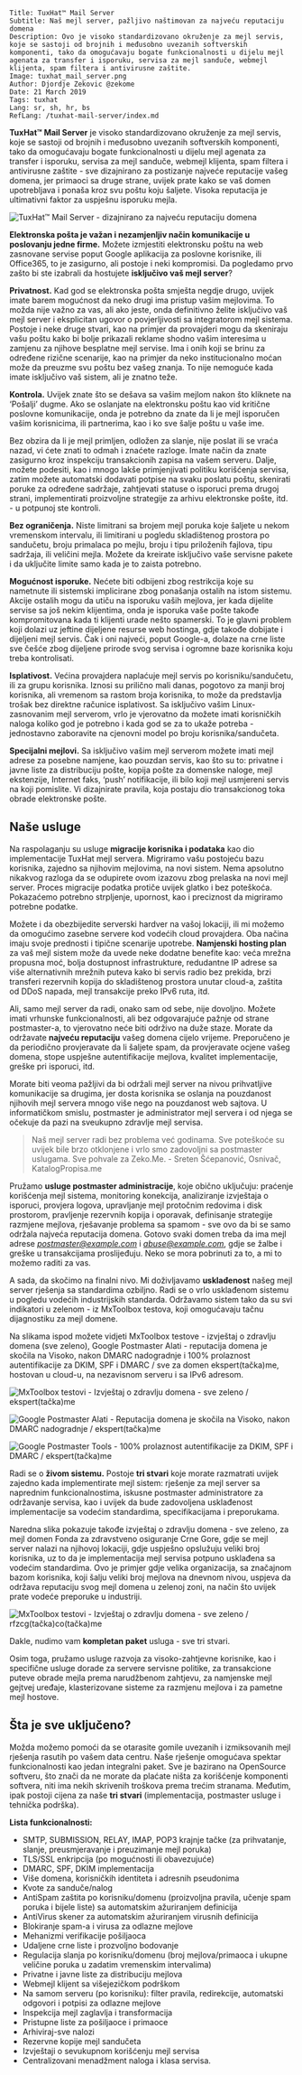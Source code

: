 ```.header
Title: TuxHat™ Mail Server
Subtitle: Naš mejl server, pažljivo naštimovan za najveću reputaciju domena
Description: Ovo je visoko standardizovano okruženje za mejl servis, koje se sastoji od brojnih i međusobno uvezanih softverskih komponenti, tako da omogućavaju bogate funkcionalnosti u dijelu mejl agenata za transfer i isporuku, servisa za mejl sanduče, webmejl klijenta, spam filtera i antivirusne zaštite.
Image: tuxhat_mail_server.png
Author: Djordje Zekovic @zekome
Date: 21 March 2019
Tags: tuxhat
Lang: sr, sh, hr, bs
RefLang: /tuxhat-mail-server/index.md
```

**TuxHat™ Mail Server** je visoko standardizovano okruženje za mejl servis, koje se sastoji od brojnih i međusobno uvezanih softverskih komponenti, tako da omogućavaju bogate funkcionalnosti u dijelu mejl agenata za transfer i isporuku, servisa za mejl sanduče, webmejl klijenta, spam filtera i antivirusne zaštite - sve dizajnirano za postizanje najveće reputacije vašeg domena, jer primaoci sa druge strane, uvijek prate kako se vaš domen upotrebljava i ponaša kroz svu poštu koju šaljete. Visoka reputacija je ultimativni faktor za uspješnu isporuku mejla.

![TuxHat™ Mail Server - dizajnirano za najveću reputaciju domena](tuxhat_mail_server.png)

**Elektronska pošta je važan i nezamjenljiv način komunikacije u poslovanju jedne firme.** Možete izmjestiti elektronsku poštu na web zasnovane servise poput Google aplikacija za poslovne korisnike, ili Office365, to je zasigurno, ali postoje i neki kompromisi. Da pogledamo prvo zašto bi ste izabrali da hostujete **isključivo vaš mejl server**?

**Privatnost.**  Kad god se elektronska pošta smješta negdje drugo, uvijek imate barem mogućnost da neko drugi ima pristup vašim mejlovima. To možda nije važno za vas, ali ako jeste, onda definitivno želite isključivo vaš mejl server i eksplicitan ugovor o povjerljivosti sa integratorom mejl sistema. Postoje i neke druge stvari,  kao na primjer da provajderi mogu da skeniraju vašu poštu kako bi bolje prikazali reklame shodno vašim interesima u zamjenu za njihove besplatne mejl servise. Ima i onih koji se brinu za određene rizične scenarije, kao na primjer da neko institucionalno moćan može da preuzme svu poštu bez vašeg znanja. To nije nemoguće kada imate isključivo vaš sistem, ali je znatno teže.

**Kontrola.** Uvijek znate što se dešava sa vašim mejlom nakon što kliknete na ‘Pošalji’ dugme. Ako se oslanjate na elektronsku poštu kao vid kritične poslovne komunikacije, onda je potrebno da znate da li je mejl isporučen vašim korisnicima, ili partnerima, kao i ko sve šalje poštu u vaše ime. 

Bez obzira da li je mejl primljen, odložen za slanje, nije poslat ili se vraća nazad, vi ćete znati to odmah i znaćete razloge. Imate način da znate zasigurno kroz inspekciju transakcionih zapisa na vašem serveru. Dalje, možete podesiti, kao i mnogo lakše primjenjivati politiku korišćenja servisa, zatim možete automatski dodavati potpise na svaku poslatu poštu, skenirati poruke za određene sadržaje, zahtjevati statuse o isporuci prema drugoj strani, implementirati proizvoljne strategije za arhivu elektronske pošte, itd. - u potpunoj ste kontroli.

**Bez ograničenja.** Niste limitrani sa brojem mejl poruka koje šaljete u nekom vremenskom intervalu, ili limitirani u pogledu  skladištenog prostora po sandučetu, broju primalaca po mejlu, broju i tipu priloženih fajlova, tipu sadržaja, ili veličini mejla. Možete da kreirate isključivo vaše servisne pakete i da uključite limite samo kada je to zaista potrebno.

**Mogućnost isporuke.** Nećete biti odbijeni zbog restrikcija koje su nametnute ili sistemski implicirane zbog ponašanja ostalih na istom sistemu. Akcije ostalih mogu da utiču na isporuku vaših mejlova, jer kada dijelite servise sa još nekim klijentima, onda je isporuka vaše pošte takođe kompromitovana kada ti klijenti urade nešto spamerski. To je glavni problem koji dolazi uz jeftine dijeljene resurse web hostinga, gdje takođe dobijate i dijeljeni mejl servis. Čak i oni najveći, poput Google-a, dolaze na crne liste sve češće zbog dijeljene prirode svog servisa i ogromne baze korisnika koju treba kontrolisati.

**Isplativost.** Većina provajdera naplaćuje mejl servis po korisniku/sandučetu, ili za grupu korisnika. Iznosi su prilično mali danas, pogotovo za manji broj korisnika, ali vremenom sa rastom broja korisnika, to može da predstavlja trošak bez direktne računice isplativost. Sa isključivo vašim Linux-zasnovanim mejl serverom, vrlo je vjerovatno da možete imati korisničkih naloga koliko god je potrebno i kada god se za to ukaže potreba - jednostavno zaboravite na cjenovni model po broju korisnika/sandučeta.  

**Specijalni mejlovi.** Sa isključivo vašim mejl serverom možete imati mejl adrese za posebne namjene, kao pouzdan servis, kao što su to: privatne i javne liste za distribuciju pošte, kopija pošte za domenske naloge, mejl ekstenzije, Internet faks, ‘push’ notifikacije, ili bilo koji mejl usmjereni servis na koji pomislite. Vi dizajnirate pravila, koja postaju dio transakcionog toka obrade elektronske pošte.


## Naše usluge

Na raspolaganju su usluge **migracije korisnika i podataka** kao dio implementacije TuxHat mejl servera. Migriramo vašu postojeću bazu korisnika, zajedno sa njihovim mejlovima, na novi sistem. Nema apsolutno nikakvog razloga da se odupirete ovom izazovu zbog prelaska na novi mejl server. Proces migracije podatka protiče uvijek glatko i bez poteškoća. Pokazaćemo potrebno strpljenje,  upornost, kao i preciznost da migriramo potrebne podatke. 

Možete i da obezbijedite serverski hardver na vašoj lokaciji, ili mi možemo da omogućimo zasebne servere kod vodećih cloud provajdera. Oba načina imaju svoje prednosti i tipične scenarije upotrebe. **Namjenski hosting plan** za vaš mejl sistem može da uvede neke dodatne benefite kao:  veća mrežna propusna moć, bolja dostupnost infrastrukture, redudantne IP adrese sa više alternativnih mrežnih puteva kako bi servis radio bez prekida, brzi transferi rezervnih kopija do skladištenog prostora unutar cloud-a, zaštita od DDoS napada, mejl transakcije preko IPv6 ruta, itd.

Ali, samo mejl server da radi, onako sam od sebe, nije dovoljno.
Možete imati vrhunske funkcionalnosti, ali bez odgovarajuće pažnje od strane postmaster-a, to vjerovatno neće biti održivo na duže staze. Morate da održavate **najveću reputaciju** vašeg domena cijelo vrijeme. Preporučeno je da periodično provjeravate da li šaljete spam, da provjeravate ocjene vašeg domena, stope uspješne autentifikacije mejlova, kvalitet implementacije, greške pri isporuci, itd.

Morate biti veoma pažljivi da bi održali mejl server na nivou prihvatljive komunikacije sa drugima, jer dosta korisnika se oslanja na pouzdanost njihovih mejl servera mnogo više nego na pouzdanost web sajtova. U informatičkom smislu, postmaster je administrator mejl servera i od njega se očekuje da pazi na sveukupno zdravlje mejl servisa.

> Naš mejl server radi bez problema već godinama. Sve poteškoće su uvijek bile brzo otklonjene i vrlo smo zadovoljni sa postmaster uslugama. Sve pohvale za Zeko.Me. - Sreten Šćepanović, Osnivač, KatalogPropisa.me

Pružamo **usluge postmaster administracije**, koje obično uključuju: praćenje korišćenja mejl sistema, monitoring konekcija, analiziranje izvještaja o isporuci, provjera logova, upravljanje mejl protočnim redovima i disk prostorom, pravljenje rezervnih kopija i oporavak, definisanje strategije razmjene mejlova, rješavanje problema sa spamom - sve ovo da bi se samo održala najveća reputacija domena. Gotovo svaki domen treba da ima mejl adrese *postmaster@example.com* i *abuse@example.com*, gdje se žalbe i greške u transakcijama proslijeđuju. Neko se mora pobrinuti za to, a mi to možemo raditi za vas. 

A sada, da skočimo na finalni nivo. Mi doživljavamo **usklađenost** našeg mejl server rješenja sa standardima ozbiljno. Radi se o vrlo usklađenom sistemu u pogledu vodećih industrijskih standarda. Održavamo sistem tako da su svi indikatori u zelenom - iz MxToolbox testova, koji omogućavaju tačnu dijagnostiku za mejl domene.

Na slikama ispod možete vidjeti MxToolbox testove - izvještaj o zdravlju domena (sve zeleno), Google Postmaster Alati - reputacija domena je skočila na Visoko, nakon DMARC nadogradnje i 100% prolaznost autentifikacije za DKIM, SPF i DMARC / sve za domen ekspert(tačka)me, hostovan u cloud-u, na nezavisnom serveru i sa IPv6 adresom.

![MxToolbox testovi - Izvještaj o zdravlju domena - sve zeleno / ekspert(tačka)me](mxtoolbox_tests_ekspert_me.png)

![Google Postmaster Alati - Reputacija domena je skočila na Visoko, nakon DMARC nadogradnje / ekspert(tačka)me](domain_reputation_after_dmarc.png)

![Google Postmaster Tools - 100% prolaznost autentifikacije za DKIM, SPF i DMARC / ekspert(tačka)me](authentication_rate_after_dmarc.png)

Radi se o **živom sistemu.** Postoje **tri stvari** koje morate razmatrati uvijek zajedno kada implementirate mejl sistem: rješenje za mejl server sa naprednim funkcionalnostima, iskusne postmaster administratore za održavanje servisa, kao i uvijek da bude zadovoljena usklađenost implementacije sa vodećim standardima, specifikacijama i preporukama. 

Naredna slika pokazuje takođe izvještaj o zdravlju domena - sve zeleno, za mejl domen Fonda za zdravstveno osiguranje Crne Gore, gdje se mejl server nalazi na njihovoj lokaciji, gdje uspješno opslužuju veliki broj korisnika, uz to da je implementacija mejl servisa potpuno usklađena sa vodećim standardima. Ovo je primjer gdje velika organizacija, sa značajnom bazom korisnika, koji šalju veliki broj mejlova na dnevnom nivou, uspjeva da održava reputaciju svog mejl domena u zelenoj zoni, na način što uvijek prate vodeće preporuke u industriji.

![MxToolbox testovi - Izvještaj o zdravlju domena - sve zeleno / rfzcg(tačka)co(tačka)me](mxtoolbox_tests_rfzcg_co_me.png)

Dakle, nudimo vam **kompletan paket** usluga - sve tri stvari.

Osim toga, pružamo usluge razvoja za visoko-zahtjevne korisnike, kao i specifične usluge dorade za servere servisne politike, za transakcione puteve obrade mejla prema narudžbenom zahtjevu, za namjenske mejl gejtvej uređaje, klasterizovane sisteme za razmjenu mejlova i za pametne mejl hostove.  

## Šta je sve uključeno?

Možda možemo pomoći da se otarasite gomile uvezanih i izmiksovanih mejl rješenja rasutih po vašem data centru. Naše rješenje omogućava spektar funkcionalnosti kao jedan integralni paket. Sve je bazirano na OpenSource softveru, što znači da ne morate da plaćate ništa za korišćenje komponenti softvera, niti ima nekih skrivenih troškova prema trećim stranama. Međutim, ipak postoji cijena za naše **tri stvari** (implementacija, postmaster usluge i tehnička podrška).

**Lista funkcionalnosti:**

- SMTP, SUBMISSION, RELAY, IMAP, POP3 krajnje tačke (za prihvatanje, slanje, preusmjeravanje i preuzimanje mejl poruka)
- TLS/SSL enkripcija (po mogućnosti ili obavezujuće)
- DMARC, SPF, DKIM implementacija
- Više domena, korisničkih identiteta i adresnih pseudonima
- Kvote za sanduče/nalog
- AntiSpam zaštita po korisniku/domenu (proizvoljna pravila, učenje spam poruka i bijele liste) sa automatskim ažuriranjem definicija
- AntiVirus skener za automatskim ažuriranjem virusnih definicija
- Blokiranje spam-a i virusa za odlazne mejlove
- Mehanizmi verifikacije pošiljaoca
- Udaljene crne liste i prozvoljno bodovanje
- Regulacija slanja po korisniku/domenu (broj mejlova/primaoca i ukupne veličine poruka u zadatim vremenskim intervalima)
- Privatne i javne liste za distribuciju mejlova
- Webmejl klijent sa višejezičkom podrškom
- Na samom serveru (po korisniku): filter pravila, redirekcije, automatski odgovori i potpisi za odlazne mejlove
- Inspekcija mejl zaglavlja i transformacija
- Pristupne liste za pošiljaoce i primaoce
- Arhiviraj-sve nalozi
- Rezervne kopije mejl sandučeta
- Izvještaji o sevukupnom korišćenju mejl servisa
- Centralizovani menadžment naloga i klasa servisa.
